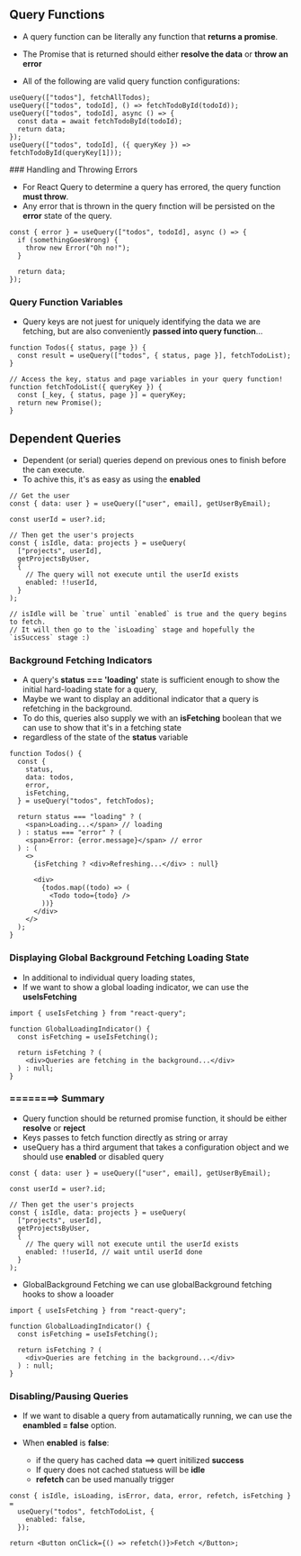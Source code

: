 ## Query Functions

- A query function can be literally any function that **returns a promise**.
- The Promise that is returned should either **resolve the data** or **throw an error**

- All of the following are valid query function configurations:

```tsx
useQuery(["todos"], fetchAllTodos);
useQuery(["todos", todoId], () => fetchTodoById(todoId));
useQuery(["todos", todoId], async () => {
  const data = await fetchTodoById(todoId);
  return data;
});
useQuery(["todos", todoId], ({ queryKey }) => fetchTodoById(queryKey[1]));
```

### Handling and Throwing Errors

- For React Query to determine a query has errored, the query function **must throw**.
- Any error that is thrown in the query fınction will be persisted on the **error** state of the query.

```tsx
const { error } = useQuery(["todos", todoId], async () => {
  if (somethingGoesWrong) {
    throw new Error("Oh no!");
  }

  return data;
});
```

### Query Function Variables

- Query keys are not juest for uniquely identifying the data we are fetching, but are also conveniently **passed into query function**...

```tsx
function Todos({ status, page }) {
  const result = useQuery(["todos", { status, page }], fetchTodoList);
}

// Access the key, status and page variables in your query function!
function fetchTodoList({ queryKey }) {
  const [_key, { status, page }] = queryKey;
  return new Promise();
}
```

## Dependent Queries

- Dependent (or serial) queries depend on previous ones to finish before the can execute.
- To achive this, it's as easy as using the **enabled**

```tsx
// Get the user
const { data: user } = useQuery(["user", email], getUserByEmail);

const userId = user?.id;

// Then get the user's projects
const { isIdle, data: projects } = useQuery(
  ["projects", userId],
  getProjectsByUser,
  {
    // The query will not execute until the userId exists
    enabled: !!userId,
  }
);

// isIdle will be `true` until `enabled` is true and the query begins to fetch.
// It will then go to the `isLoading` stage and hopefully the `isSuccess` stage :)
```

### Background Fetching Indicators

- A query's **status === 'loading'** state is sufficient enough to show the initial hard-loading state for a query,
- Maybe we want to display an additional indicator that a query is refetching in the background.
- To do this, queries also supply we with an **isFetching** boolean that we can use to show that it's in a fetching state
- regardless of the state of the **status** variable

```tsx
function Todos() {
  const {
    status,
    data: todos,
    error,
    isFetching,
  } = useQuery("todos", fetchTodos);

  return status === "loading" ? (
    <span>Loading...</span> // loading
  ) : status === "error" ? (
    <span>Error: {error.message}</span> // error
  ) : (
    <>
      {isFetching ? <div>Refreshing...</div> : null}

      <div>
        {todos.map((todo) => (
          <Todo todo={todo} />
        ))}
      </div>
    </>
  );
}
```

### Displaying Global Background Fetching Loading State

- In additional to individual query loading states,
- If we want to show a global loading indicator, we can use the **useIsFetching**

```tsx
import { useIsFetching } from "react-query";

function GlobalLoadingIndicator() {
  const isFetching = useIsFetching();

  return isFetching ? (
    <div>Queries are fetching in the background...</div>
  ) : null;
}
```

### ========> Summary

- Query function should be returned promise function, it should be either **resolve** or **reject**
- Keys passes to fetch function directly as string or array
- useQuery has a third argument that takes a configuration object and we should use **enabled** or disabled query

```tsx
const { data: user } = useQuery(["user", email], getUserByEmail);

const userId = user?.id;

// Then get the user's projects
const { isIdle, data: projects } = useQuery(
  ["projects", userId],
  getProjectsByUser,
  {
    // The query will not execute until the userId exists
    enabled: !!userId, // wait until userId done
  }
);
```

- GlobalBackground Fetching we can use globalBackground fetching hooks to show a looader

```tsx
import { useIsFetching } from "react-query";

function GlobalLoadingIndicator() {
  const isFetching = useIsFetching();

  return isFetching ? (
    <div>Queries are fetching in the background...</div>
  ) : null;
}
```

### Disabling/Pausing Queries

- If we want to disable a query from autamatically running, we can use the **enambled = false** option.

- When **enabled** is **false**:
  - if the query has cached data ==> quert initilized **success**
  - If query does not cached statuess will be **idle**
  - **refetch** can be used manually trigger

```tsx
const { isIdle, isLoading, isError, data, error, refetch, isFetching } =
  useQuery("todos", fetchTodoList, {
    enabled: false,
  });

return <Button onClick={() => refetch()}>Fetch </Button>;
```
